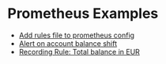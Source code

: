 # Prometheus Examples

* [Add rules file to prometheus config](Add-rules-file-to-prometheus-config.md)
* [Alert on account balance shift](Alert-on-account-balance-shift.md)
* [Recording Rule: Total balance in EUR](Recording-Rule-Total-balance-in-EUR.md)
